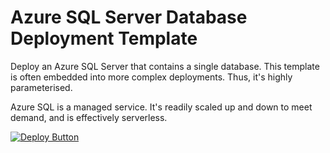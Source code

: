 # Azure SQL Server Database Deployment Template

Deploy an Azure SQL Server that contains a single database. This template is
often embedded into more complex deployments. Thus, it's highly parameterised.

Azure SQL is a managed service. It's readily scaled up and down to meet demand,
and is effectively serverless.

[![Deploy Button](https://raw.githubusercontent.com/specialised-systems/azure-templates/master/images/deploy-to-azure-button.png)](https://portal.azure.com/#create/Microsoft.Template/uri/https%3A%2F%2Fraw.githubusercontent.com%2Fspecialised-systems%2Fazure-templates%2Fmaster%2Ftemplates%2Fazure-sql-server-database%2Fdeploy.json)
